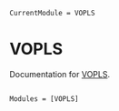 ```@meta
CurrentModule = VOPLS
```

# VOPLS

Documentation for [VOPLS](https://github.com/mmogib/VOPLS.jl).

```@index
```

```@autodocs
Modules = [VOPLS]
```
